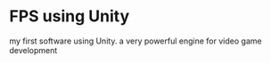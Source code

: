# FPS using Unity
 my first software using Unity. a very powerful engine for video game development 
